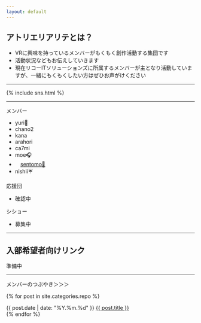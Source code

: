 ```yaml
---
layout: default
---
```


<h2>アトリエリアリテとは？</h2>
<ul>
  <li>VRに興味を持っているメンバーがもくもく創作活動する集団です</li>
  <li>活動状況などもお伝えしていきます</li>
  <li>現在リコーITソリューションズに所属するメンバーが主となり活動していますが、一緒にもくもくしたい方はぜひお声がけください</li>
</ul>
<hr>

{% include sns.html %}

<hr>
<div class="container-fluid">
  <div class="row">
    <div class="col">
      メンバー
      <ul>
        <li>yuri🍎</li>
        <li>chano2</li>
        <li>kana</li>
        <li>arahori</li>
        <li>ca7mi</li>
        <li>moe🎧</li>
        <li>　<a href=https://twitter.com/sentomo594>sentomo🐼</a> </li>
        <li>nishii☔</li>
      </ul>
      <!--<h2>卒業生</h2>
      <ul>
        <li>まだいない</li>
      </ul>-->
    </div>
    <div class="col">
      応援団
      <ul>
        <li>確認中</li>
      </ul>
    </div>
    <div class="col">
      シショー
      <ul>
        <li>募集中</li>
      </ul>
    </div>
  </div>
</div><!-- container-fluid -->
<hr>

<h2>入部希望者向けリンク</h2>
準備中

<hr>

メンバーのつぶやき＞＞＞

{% for post in site.categories.repo %}
  <div>
    {{ post.date | date: "%Y.%m.%d" }} <a href="{{ site.url }}{{ post.url }}">{{ post.title }}</a>
  </div>
{% endfor %}
